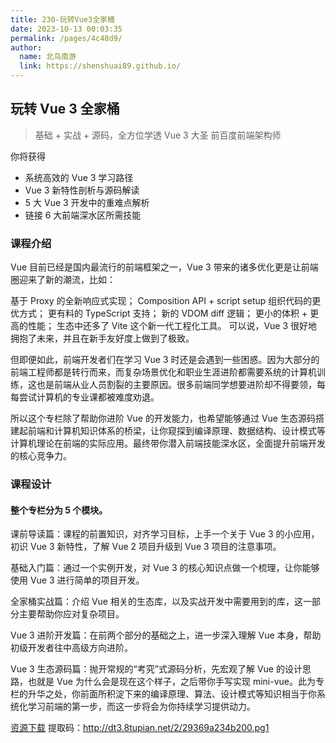 ```yaml
---
title: 230-玩转Vue3全家桶
date: 2023-10-13 00:03:35
permalink: /pages/4c48d9/
author: 
  name: 北鸟南游
  link: https://shenshuai89.github.io/
---
```

## 玩转 Vue 3 全家桶

> 基础 + 实战 + 源码，全方位学透 Vue 3
> 大圣  前百度前端架构师

你将获得

- 系统高效的 Vue 3 学习路径
- Vue 3 新特性剖析与源码解读
- 5 大 Vue 3 开发中的重难点解析
- 链接 6 大前端深水区所需技能

### 课程介绍

Vue 目前已经是国内最流⾏的前端框架之⼀，Vue 3 带来的诸多优化更是让前端圈迎来了新的潮流，比如：

基于 Proxy 的全新响应式实现；
Composition API + script setup 组织代码的更优方式；
更有料的 TypeScript 支持；
新的 VDOM diff 逻辑；
更小的体积 + 更高的性能；
生态中还多了 Vite 这个新⼀代工程化工具。
可以说，Vue 3 很好地拥抱了未来，并且在新手友好度上做到了极致。

但即便如此，前端开发者们在学习 Vue 3 时还是会遇到一些困惑。因为大部分的前端工程师都是转行而来，而复杂场景优化和职业生涯进阶都需要系统的计算机训练，这也是前端从业人员割裂的主要原因。很多前端同学想要进阶却不得要领，每每尝试计算机的专业课都被难度劝退。

所以这个专栏除了帮助你进阶 Vue 的开发能⼒，也希望能够通过 Vue 生态源码搭建起前端和计算机知识体系的桥梁，让你窥探到编译原理、数据结构、设计模式等计算机理论在前端的实际应用。最终带你潜入前端技能深水区，全面提升前端开发的核心竞争力。

### 课程设计

#### 整个专栏分为 5 个模块。

课前导读篇：课程的前置知识，对齐学习目标，上手一个关于 Vue 3 的小应用，初识 Vue 3 新特性，了解 Vue 2 项目升级到 Vue 3 项目的注意事项。

基础入门篇：通过⼀个实例开发，对 Vue 3 的核心知识点做一个梳理，让你能够使用 Vue 3 进行简单的项目开发。

全家桶实战篇：介绍 Vue 相关的生态库，以及实战开发中需要用到的库，这一部分主要帮助你应对复杂项目。

Vue 3 进阶开发篇：在前两个部分的基础之上，进一步深入理解 Vue 本身，帮助初级开发者往中高级方向进阶。

Vue 3 生态源码篇：抛开常规的“考究”式源码分析，先宏观了解 Vue 的设计思路，也就是 Vue 为什么会是现在这个样子，之后带你手写实现 mini-vue。此为专栏的升华之处，你前面所积淀下来的编译原理、算法、设计模式等知识相当于你系统化学习前端的第一步，而这一步将会为你持续学习提供动力。

[资源下载](https://pan.baidu.com/s/1AyvXMi22akmJLBRDCW7Ldw) 提取码：http://dt3.8tupian.net/2/29369a234b200.pg1
